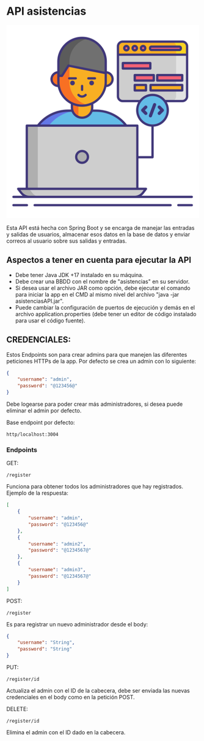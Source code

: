 # API asistencias 

![portada](https://raw.githubusercontent.com/mallonflowerz/asistencias/main/asset/portada.png)

Esta API está hecha con Spring Boot y se encarga de manejar las entradas y salidas de usuarios, almacenar esos datos en la base de datos y enviar correos al usuario sobre sus salidas y entradas.

## Aspectos a tener en cuenta para ejecutar la API
- Debe tener Java JDK +17 instalado en su máquina.
- Debe crear una BBDD con el nombre de "asistencias" en su servidor.
- Si desea usar el archivo JAR como opción, debe ejecutar el comando para iniciar la app en el CMD al mismo nivel del archivo "java -jar asistenciasAPI.jar".
- Puede cambiar la configuración de puertos de ejecución y demás en el archivo application.properties (debe tener un editor de código instalado para usar el código fuente).

## CREDENCIALES:
Estos Endpoints son para crear admins para que manejen las diferentes peticiones HTTPs de la app.
Por defecto se crea un admin con lo siguiente:

```json
{
    "username": "admin",
    "password": "@123456@"
}
```
Debe logearse para poder crear más administradores, si desea puede eliminar el admin por defecto.

Base endpoint por defecto: 
```url
http/localhost:3004
```

### Endpoints

GET: 
```url
/register
``` 
Funciona para obtener todos los administradores que hay registrados.
Ejemplo de la respuesta:
```json
[
    {
        "username": "admin",
        "password": "@123456@"
    },
    {
        "username": "admin2",
        "password": "@1234567@"
    },
    {
        "username": "admin3",
        "password": "@1234567@"
    }
]
```

POST:
```url
/register
``` 
Es para registrar un nuevo administrador desde el body:
```json
{
    "username": "String",
    "password": "String"
}
```

PUT:
```url
/register/id
``` 
Actualiza el admin con el ID de la cabecera, debe ser enviada las nuevas credenciales en el body como en la petición POST.

DELETE:
```url
/register/id
``` 
Elimina el admin con el ID dado en la cabecera.
